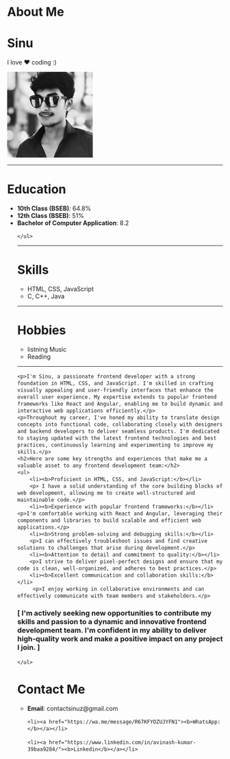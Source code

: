 <!DOCTYPE html>
<html lang="en">
<head>
    <meta charset="UTF-8">
    <meta name="viewport" content="width=device-width, initial-scale=1.0">
    <title>About me</title>
</head>
<body>
    <h1>About Me</h1>
    <h1>Sinu</h1>
    <p>I love ♥ coding :) </p>
    <img src="../assets/images/sinu.jpeg" alt="My Pic" height="200px" weight="200px">
    <hr>
    <h1>Education</h1>
    <ul>
        <li><b>10th Class (BSEB)</b>: 64.8%</li>
        <li><b>12th Class (BSEB)</b>: 51%</li>
        <li><b>Bachelor of Computer Application</b>: 8.2 </li>
        
    </ul>
<hr/>
    <h1>Skills</h1>
    <ul>
        <li>HTML, CSS, JavaScript</li>
        <li>C, C++, Java</li>
    </ul>
    <hr/>
    <h1>Hobbies</h1>
    <ul>
        <li>listning Music</li>
        <li> Reading </li>
    </ul>
    <hr/>
   



    <p>I'm Sinu, a passionate frontend developer with a strong foundation in HTML, CSS, and JavaScript. I'm skilled in crafting visually appealing and user-friendly interfaces that enhance the overall user experience. My expertise extends to popular frontend frameworks like React and Angular, enabling me to build dynamic and interactive web applications efficiently.</p>
    <p>Throughout my career, I've honed my ability to translate design concepts into functional code, collaborating closely with designers and backend developers to deliver seamless products. I'm dedicated to staying updated with the latest frontend technologies and best practices, continuously learning and experimenting to improve my skills.</p>
    <h2>Here are some key strengths and experiences that make me a valuable asset to any frontend development team:</h2>
    <ul>
        <li><b>Proficient in HTML, CSS, and JavaScript:</b></li>
        <p> I have a solid understanding of the core building blocks of web development, allowing me to create well-structured and maintainable code.</p>
        <li><b>Experience with popular frontend frameworks:</b></li> <p>I'm comfortable working with React and Angular, leveraging their components and libraries to build scalable and efficient web applications.</p>
        <li><b>Strong problem-solving and debugging skills:</b></li>
        <p>I can effectively troubleshoot issues and find creative solutions to challenges that arise during development.</p>
        <li><b>Attention to detail and commitment to quality:</b></li> 
        <p>I strive to deliver pixel-perfect designs and ensure that my code is clean, well-organized, and adheres to best practices.</p>
        <li><b>Excellent communication and collaboration skills:</b></li>
         <p>I enjoy working in collaborative environments and can effectively communicate with team members and stakeholders.</p>
<h3>[ I'm actively seeking new opportunities to contribute my skills and passion to a dynamic and innovative frontend development team. I'm confident in my ability to deliver high-quality work and make a positive impact on any project I join. ]</h3>

    </ul>
</body>
</html>
 
<h1>Contact Me</h1>
<ul>
    <li><B>Email</B>: contactsinuz@gmail.com</li>
    
    <li><a href="https://wa.me/message/R67KFYOZUJYFN1"><b>WhatsApp:</b></a></li>
    
    <li><a href="https://www.linkedin.com/in/avinash-kumar-39baa9284/"><b>Linkedin</b></a></li>
</ul>
